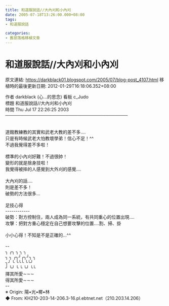 ```yaml
---
title: 和道服說話//大內刈和小內刈
date: 2005-07-18T13:26:00.000+08:00
tags: 
- 和道服說話

categories:
- 舊部落格移植文章
---
```


# 和道服說話//大內刈和小內刈

原文連結: https://darkblack01.blogspot.com/2005/07/blog-post_4107.html
移植時的最後更新日期: 2012-01-29T16:18:06.352+08:00

作者 darkblack (心...的思念) 看板 c_Judo<br />標題 和道服說話//大內刈和小內刈<br />時間 Thu Jul 17 22:26:25 2003<br />───────────────────────────────────────<br /><br /><br />道館教練教的其實和武老大教的差不多....<br />只是有時候武老大怕教壞學弟！信心不足！^^<br />不過我覺得差不多啦！<br /><br />標準的小內刈好難！不過很帥！<br />變形的就是捨身技啦！<br />我覺得被摔的人感覺到大外刈的感覺....<br /><br />大內刈的話....<br />則是差不多！<br />破勢的方法很多...<br /><br />足技心得<br />------------<br />破勢：對方控制住，兩人成為同一系統，有共同重心的位置出現....<br />攻擊：把對方重心穩定在自己想要攻擊的位置....割、掃、掛<br /><br />小小心得！不知是不是正確的...^^<br /><br />--<br />╮ ╭╮ ╮ ╮ ╮<br />╮ ╮ ╭╮╯╭╮╯╮ ╮<br />╮╯ ╰ ╰╰╰ ╰╰╯<br />╯ ╰╯ ╰ ╰ ╰╯ ╰╰<br />擇其所愛∼∼∼<br />得其所愛∼∼∼<br />--<br />※ Origin: 陽•光•椰•林 <br />◆ From: KH210-203-14-206.3-16.pl.ebtnet.net（210.203.14.206）
